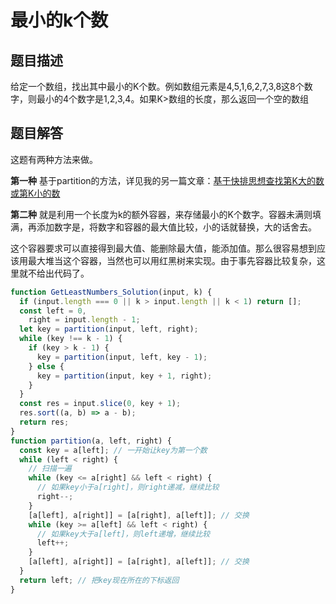 # 最小的k个数

## 题目描述

给定一个数组，找出其中最小的K个数。例如数组元素是4,5,1,6,2,7,3,8这8个数字，则最小的4个数字是1,2,3,4。如果K>数组的长度，那么返回一个空的数组

## 题目解答
这题有两种方法来做。

__第一种__
基于partition的方法，详见我的另一篇文章：[基于快排思想查找第K大的数或第K小的数](https://www.cnblogs.com/wuguanglin/p/searchKMax.html)

__第二种__
就是利用一个长度为k的额外容器，来存储最小的K个数字。容器未满则填满，再添加数字是，将数字和容器的最大值比较，小的话就替换，大的话舍去。

这个容器要求可以直接得到最大值、能删除最大值，能添加值。那么很容易想到应该用最大堆当这个容器，当然也可以用红黑树来实现。由于事先容器比较复杂，这里就不给出代码了。


```javascript
function GetLeastNumbers_Solution(input, k) {
  if (input.length === 0 || k > input.length || k < 1) return [];
  const left = 0,
    right = input.length - 1;
  let key = partition(input, left, right);
  while (key !== k - 1) {
    if (key > k - 1) {
      key = partition(input, left, key - 1);
    } else {
      key = partition(input, key + 1, right);
    }
  }
  const res = input.slice(0, key + 1);
  res.sort((a, b) => a - b);
  return res;
}
function partition(a, left, right) {
  const key = a[left]; // 一开始让key为第一个数
  while (left < right) {
    // 扫描一遍
    while (key <= a[right] && left < right) {
      // 如果key小于a[right]，则right递减，继续比较
      right--;
    }
    [a[left], a[right]] = [a[right], a[left]]; // 交换
    while (key >= a[left] && left < right) {
      // 如果key大于a[left]，则left递增，继续比较
      left++;
    }
    [a[left], a[right]] = [a[right], a[left]]; // 交换
  }
  return left; // 把key现在所在的下标返回
}
```